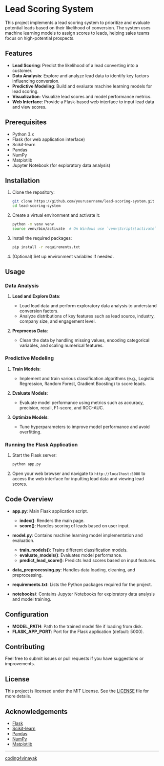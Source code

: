 
# Lead Scoring System

This project implements a lead scoring system to prioritize and evaluate potential leads based on their likelihood of conversion. The system uses machine learning models to assign scores to leads, helping sales teams focus on high-potential prospects.

## Features

- **Lead Scoring**: Predict the likelihood of a lead converting into a customer.
- **Data Analysis**: Explore and analyze lead data to identify key factors influencing conversion.
- **Predictive Modeling**: Build and evaluate machine learning models for lead scoring.
- **Visualization**: Visualize lead scores and model performance metrics.
- **Web Interface**: Provide a Flask-based web interface to input lead data and view scores.

## Prerequisites

- Python 3.x
- Flask (for web application interface)
- Scikit-learn
- Pandas
- NumPy
- Matplotlib
- Jupyter Notebook (for exploratory data analysis)

## Installation

1. Clone the repository:

   ```bash
   git clone https://github.com/yourusername/lead-scoring-system.git
   cd lead-scoring-system
   ```

2. Create a virtual environment and activate it:

   ```bash
   python -m venv venv
   source venv/bin/activate  # On Windows use `venv\Scripts\activate`
   ```

3. Install the required packages:

   ```bash
   pip install -r requirements.txt
   ```

4. (Optional) Set up environment variables if needed.

## Usage

### Data Analysis

1. **Load and Explore Data**:
   - Load lead data and perform exploratory data analysis to understand conversion factors.
   - Analyze distributions of key features such as lead source, industry, company size, and engagement level.

2. **Preprocess Data**:
   - Clean the data by handling missing values, encoding categorical variables, and scaling numerical features.

### Predictive Modeling

1. **Train Models**:
   - Implement and train various classification algorithms (e.g., Logistic Regression, Random Forest, Gradient Boosting) to score leads.

2. **Evaluate Models**:
   - Evaluate model performance using metrics such as accuracy, precision, recall, F1-score, and ROC-AUC.

3. **Optimize Models**:
   - Tune hyperparameters to improve model performance and avoid overfitting.

### Running the Flask Application

1. Start the Flask server:

   ```bash
   python app.py
   ```

2. Open your web browser and navigate to `http://localhost:5000` to access the web interface for inputting lead data and viewing lead scores.

## Code Overview

- **app.py**: Main Flask application script.
  - **index()**: Renders the main page.
  - **score()**: Handles scoring of leads based on user input.

- **model.py**: Contains machine learning model implementation and evaluation.
  - **train_models()**: Trains different classification models.
  - **evaluate_models()**: Evaluates model performance.
  - **predict_lead_score()**: Predicts lead scores based on input features.

- **data_preprocessing.py**: Handles data loading, cleaning, and preprocessing.

- **requirements.txt**: Lists the Python packages required for the project.

- **notebooks/**: Contains Jupyter Notebooks for exploratory data analysis and model training.

## Configuration

- **MODEL_PATH**: Path to the trained model file if loading from disk.
- **FLASK_APP_PORT**: Port for the Flask application (default: 5000).

## Contributing

Feel free to submit issues or pull requests if you have suggestions or improvements.

## License

This project is licensed under the MIT License. See the [LICENSE](LICENSE) file for more details.

## Acknowledgements

- [Flask](https://flask.palletsprojects.com/)
- [Scikit-learn](https://scikit-learn.org/)
- [Pandas](https://pandas.pydata.org/)
- [NumPy](https://numpy.org/)
- [Matplotlib](https://matplotlib.org/)

---
[coding4vinayak](https://vinayakss.vercel.app/)
